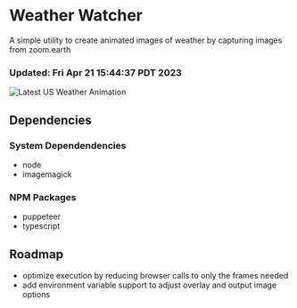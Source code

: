 # Weather Watcher

A simple utility to create animated images of weather by capturing images from zoom.earth

### Updated: Fri Apr 21 15:44:37 PDT 2023

![Latest US Weather Animation](animations/2023-04-21.webp)

## Dependencies
### System Dependendencies
* node
* imagemagick
### NPM Packages
* puppeteer
* typescript

## Roadmap
* optimize execution by reducing browser calls to only the frames needed
* add environment variable support to adjust overlay and output image options